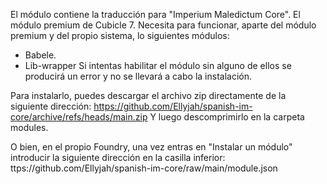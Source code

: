 El módulo contiene la traducción para "Imperium Maledictum Core". El módulo premium de Cubicle 7.
Necesita para funcionar, aparte del módulo premium y del propio sistema, lo siguientes módulos:
   - Babele.
   - Lib-wrapper
Si intentas habilitar el módulo sin alguno de ellos se producirá un error y no se llevará a cabo la instalación.

Para instalarlo, puedes descargar el archivo zip directamente de la siguiente dirección:
   https://github.com/Ellyjah/spanish-im-core/archive/refs/heads/main.zip
Y luego descomprimirlo en la carpeta modules.

O bien, en el propio Foundry, una vez entras en "Instalar un módulo" introducir la siguiente dirección en la casilla inferior:
   ttps://github.com/Ellyjah/spanish-im-core/raw/main/module.json
